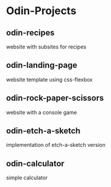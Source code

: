 # Odin-Projects
## odin-recipes
website with subsites for recipes
## odin-landing-page
website template using css-flexbox
## odin-rock-paper-scissors
website with a console game 
## odin-etch-a-sketch
implementation of etch-a-sketch version
## odin-calculator
simple calculator
